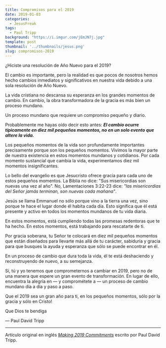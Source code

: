 ```yaml
---
title: Compromisos para el 2019
date: 2019-01-03
categories:
  - JesusFreak
tags: 
  - Paul Tripp
background: "https://i.imgur.com/jEmJN7j.jpg"
template: post
thumbnail: '../thumbnails/jesus.png'
slug: compromisos-2019
---
```


¿Hiciste una resolución de Año Nuevo para el 2019?

El cambio es importante, pero la realidad es que pocos de nosotros hemos hecho cambios inmediatos y significativos en nuestra vida debido a una sola resolución de Año Nuevo.

La vida cristiana no descansa su esperanza en los grandes momentos de cambio. En cambio, la obra transformadora de la gracia es más bien un proceso mundano.

Un proceso mundano que requiere un compromiso pequeño y diario.

Probablemente me hayas oído decir esto antes: **_El cambio ocurre típicamente en diez mil pequeños momentos, no en un solo evento que altere la vida._**

Los pequeños momentos de la vida son profundamente importantes precisamente porque son los pequeños momentos. Vivimos la mayor parte de nuestra existencia en estos momentos mundanos y cotidianos. Por cada momento sustancial que cambia la vida, experimentamos diez mil momentos insignificantes.

Lo bello del evangelio es que Jesucristo ofrece gracia para cada uno de estos pequeños momentos. La Biblia no dice: "Sus misericordias son nuevas una vez al año". No, Lamentaciones 3:22-23 dice: _"las misericordias del Señor jamás terminan, son nuevas cada mañana"_.

Jesús se llama Emmanuel no sólo porque vino a la tierra una vez, sino porque te hace el lugar donde él habita cada día. Esto significa que él está presente y activo en todos los momentos mundanos de tu vida diaria.

En estos momentos, está cumpliendo todas las promesas redentoras que te ha hecho. En estos momentos, está trabajando para rescatarte de ti.

Por gracia soberana, tu Señor te colocará en diez mil pequeños momentos que están diseñados para llevarte más allá de tu carácter, sabiduría y gracia para que busques la ayuda y esperanza que sólo se puede encontrar en él.

En un proceso de cambio que dura toda la vida, él te está deshaciendo y reconstruyendo de nuevo, a su semejanza.

Sí, tú y yo tenemos que comprometernos a cambiar en 2019, pero no de una manera que espere un gran evento de transformación. En lugar de ello, encuentra la alegría en — y comprométete a — un proceso de cambio mundano día a día y paso a paso.

Que el 2019 sea un gran año para ti, en los pequeños momentos, sólo por la gracia y sólo en Cristo!

Que Dios te bendiga

— Paul David Tripp

---

Artículo original en inglés _[Making 2019 Commitments](https://www.paultripp.com/wednesdays-word/posts/making-2019-commitments)_ escrito por Paul David Tripp.